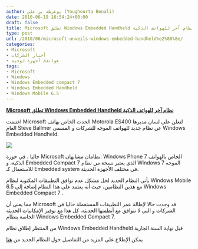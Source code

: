 ```yaml
---
author: يوغرطة بن علي (Youghourta Benali)
date: 2010-06-19 16:54:24+00:00
draft: false
title: Microsoft تطلق Windows Embedded Handheld نظام آخر للهواتف الذكية
type: post
url: /2010/06/microsoft-unveils-windows-embedded-handheld%e2%80%8e/
categories:
- Microsoft
- أخبار الشركات
- هواتف/ أجهزة لوحية
tags:
- Microsoft
- Windows
- Windows Embedded compact 7
- Windows Embedded Handheld
- Windows Mobile 6.5
---
```


[**Microsoft تطلق Windows Embedded Handheld نظام آخر للهواتف الذكية**](http://www.it-scoop.com/2010/06/Microsoft-unveils-Windows-Embedded-Handheld‎)




اغتنمت Microsoft الحدث الخاص بهاتف Motorola ES400 لتعلن على لسان مديرها العام Steve Ballmer عن نظام جديد للهواتف الموجه للشركات و المسمى Windows Embedded Handheld.

[![](http://www.microsoft.com/presspass/images/features/2010/06-17MobileStrat_lg.jpg)
](http://www.it-scoop.com/2010/06/Microsoft-unveils-Windows-Embedded-Handheld‎)

حاليا ، في حوزة Microsoft نظامان مشابهان: Windows Phone 7 الخاص بالهواتف الذكية، و Embedded Compact 7 الذي يعتبر نسخة من نظام Windows 7 الموجه للاستعمال كـ Embedded system في مختلف الأجهزة الحديثة.

يأتي النظام الجديد لحل مشكل عدم توافق التطبيقات المكتوبة لنظام Windows Mobile 6.5 مع هذين النظامين، حيث أنه يعتمد على هذا النظام إضافة إلى Windows Embedded Compact 7 .

مما يعني أن Microsoft قد وجدت حالا لإطالة عمر التطبيقات المستعملة حاليا في الشركات و التي لا تتوافق مع أنظمتها الحديثة، كل هذا مع توفير الإمكانيات الحديثة الخاصة بنظام Windows Embedded Compact 7.

من المنتظر إطلاق نظام Windows Embedded Handheld قبل نهاية السنة الجارية

يمكن الإطلاع على المزيد من التفاصيل حول النظام الجديد من [هنا](http://www.microsoft.com/presspass/features/2010/jun10/06-17enterprisehandheld.mspx)
